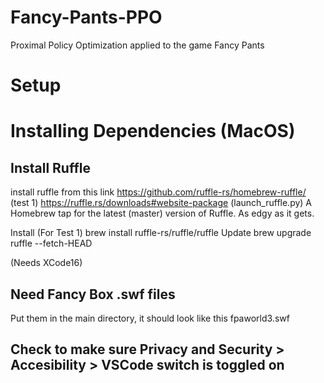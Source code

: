 # Fancy-Pants-PPO
Proximal Policy Optimization applied to the game Fancy Pants

# Setup
# Installing Dependencies (MacOS)
## Install Ruffle
install ruffle from this link
https://github.com/ruffle-rs/homebrew-ruffle/ (test 1)
https://ruffle.rs/downloads#website-package (launch_ruffle.py)
A Homebrew tap for the latest (master) version of Ruffle. As edgy as it gets.

Install (For Test 1)
brew install ruffle-rs/ruffle/ruffle
Update
brew upgrade ruffle --fetch-HEAD

(Needs XCode16)

## Need Fancy Box .swf files
Put them in the main directory, it should look like this
fpaworld3.swf

## Check to make sure Privacy and Security > Accesibility > VSCode switch is toggled on